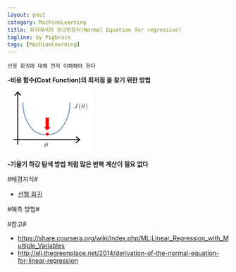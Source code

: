 ```yaml
---
layout: post
category: MachineLearning
title: 회귀에서의 정규방정식(Normal Equation for regression)
tagline: by Pigbrain
tags: [MachineLearning]
---
```


<!--more-->

`선형 회귀에 대해 먼저 이해해야 한다`  
  
**-비용 함수(Cost Function)의 최저점 을 찾기 위한 방법**
<img src="/assets/themes/Snail/img/MachineLearning/NormalEquation/optimum.png" alt="">  

**-기울기 하강 탐색 방법 처럼 많은 반복 계산이 필요 없다**  


#배경지식#
* [선형 회귀](http://pigbrain.github.io/machinelearning/2015/07/20/LinearRegression_on_MachineLearning/)


#예측 방법#
  
#참고#
* https://share.coursera.org/wiki/index.php/ML:Linear_Regression_with_Multiple_Variables
* http://eli.thegreenplace.net/2014/derivation-of-the-normal-equation-for-linear-regression